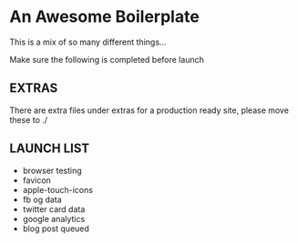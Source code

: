 # An Awesome Boilerplate

This is a mix of so many different things...

Make sure the following is completed before launch

## EXTRAS

There are extra files under extras for a production ready site, please move these to ./

## LAUNCH LIST

* browser testing
* favicon
* apple-touch-icons
* fb og data
* twitter card data
* google analytics
* blog post queued
